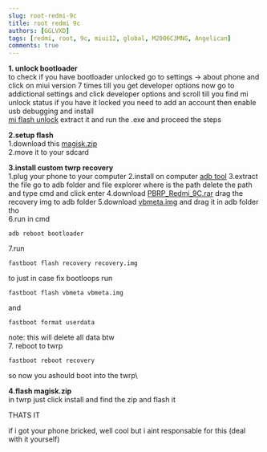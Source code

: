 ```yaml
---
slug: root-redmi-9c
title: root redmi 9c
authors: [GGLVXD]
tags: [redmi, root, 9c, miui12, global, M2006C3MNG, Angelican]
comments: true
---
```


**1. unlock bootloader** \
to check if you have bootloader unlocked go to settings -> about phone and click on miui version 7 times till you get developer options
now go to addictional settings and click developer options and scroll till you find mi unlock status
if you have it locked you need to add an account then enable usb debugging and install \
[mi flash unlock](https://xiaomiflashtool.com/wp-content/uploads/MiFlash20170425.zip) 
extract it and run the .exe and proceed the steps 

**2.setup flash** \
1.download this [magisk.zip](https://github.com/topjohnwu/Magisk/releases/download/v21.4/Magisk-v21.4.zip) \
2.move it to your sdcard

**3.install custom twrp recovery** \
1.plug your phone to your computer
2.install on computer [adb tool](https://www.mediafire.com/folder/gnx95dog2892u/adb-fastboot)
3.extract the file go to adb folder and file explorer where is the path delete the path and type cmd and click enter
4.download [PBRP_Redmi_9C.rar](https://www.mediafire.com/file/cex9nkdwu5gsehv/PBRP_Redmi_9C.rar/file) drag the recovery img to adb folder
5.download [vbmeta.img](https://unofficialtwrp.com/wp-content/uploads/2019/11/vbmeta.zip) and drag it in adb folder tho \
6.run in cmd
```shell
adb reboot bootloader
```
7.run 
```shell
fastboot flash recovery recovery.img
```
to just in case fix bootloops run
```shell
fastboot flash vbmeta vbmeta.img
```
and
```shell
fastboot format userdata
```
note: this will delete all data btw \
7. reboot to twrp
```shell
fastboot reboot recovery
```
so now you ashould boot into the twrp\

**4.flash magisk.zip** \
in twrp just click install and find the zip and flash it

THATS IT



if i got your phone bricked, well cool but i aint responsable for this (deal with it yourself)
